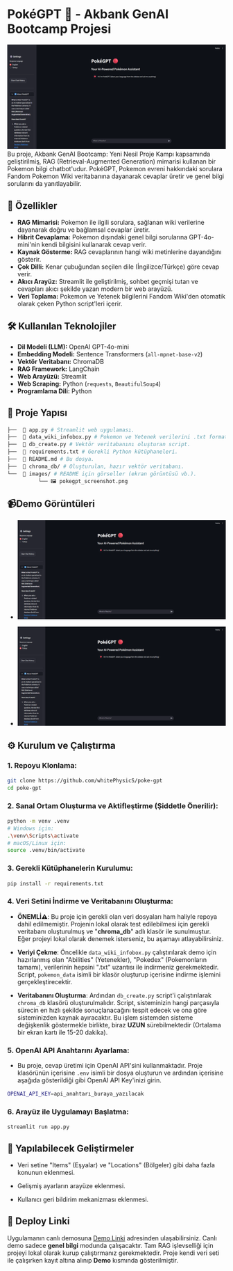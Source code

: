 # PokéGPT 🔴 - Akbank GenAI Bootcamp Projesi

![PokéGPT Arayüz Görüntüsü](images/pokegpt_screenshot.png) Bu proje, Akbank GenAI Bootcamp: Yeni Nesil Proje Kampı kapsamında geliştirilmiş, RAG (Retrieval-Augmented Generation) mimarisi kullanan bir Pokemon bilgi chatbot'udur. PokéGPT, Pokemon evreni hakkındaki sorulara Fandom Pokemon Wiki veritabanına dayanarak cevaplar üretir ve genel bilgi sorularını da yanıtlayabilir.

## 🚀 Özellikler

* **RAG Mimarisi:** Pokemon ile ilgili sorulara, sağlanan wiki verilerine dayanarak doğru ve bağlamsal cevaplar üretir.
* **Hibrit Cevaplama:** Pokemon dışındaki genel bilgi sorularına GPT-4o-mini'nin kendi bilgisini kullanarak cevap verir.
* **Kaynak Gösterme:** RAG cevaplarının hangi wiki metinlerine dayandığını gösterir.
* **Çok Dilli:** Kenar çubuğundan seçilen dile (İngilizce/Türkçe) göre cevap verir.
* **Akıcı Arayüz:** Streamlit ile geliştirilmiş, sohbet geçmişi tutan ve cevapları akıcı şekilde yazan modern bir web arayüzü.
* **Veri Toplama:** Pokemon ve Yetenek bilgilerini Fandom Wiki'den otomatik olarak çeken Python script'leri içerir.

## 🛠️ Kullanılan Teknolojiler

* **Dil Modeli (LLM):** OpenAI GPT-4o-mini
* **Embedding Modeli:** Sentence Transformers (`all-mpnet-base-v2`)
* **Vektör Veritabanı:** ChromaDB
* **RAG Framework:** LangChain
* **Web Arayüzü:** Streamlit
* **Web Scraping:** Python (`requests`, `BeautifulSoup4`)
* **Programlama Dili:** Python

## 📂 Proje Yapısı
```bash
├──  📄 app.py # Streamlit web uygulaması.
├──  📄 data_wiki_infobox.py # Pokemon ve Yetenek verilerini .txt formatında çeken script.
├──  📄 db_create.py # Vektör veritabanını oluşturan script.
├──  📄 requirements.txt # Gerekli Python kütüphaneleri.
├──  📄 README.md # Bu dosya.
├──  📁 chroma_db/ # Oluşturulan, hazır vektör veritabanı.
└──  📁 images/ # README için görseller (ekran görüntüsü vb.).
          └── 🖼️ pokegpt_screenshot.png
```
## 📹Demo Görüntüleri
- ![Demo1](images/demo.gif)

- ![Demo2](images/demo2.gif)


## ⚙️ Kurulum ve Çalıştırma

### **1. Repoyu Klonlama:**
```bash
git clone https://github.com/whitePhysicS/poke-gpt
cd poke-gpt
```

### **2. Sanal Ortam Oluşturma ve Aktifleştirme (Şiddetle Önerilir):**
```bash
python -m venv .venv
# Windows için:
.\venv\Scripts\activate
# macOS/Linux için:
source .venv/bin/activate
```
### **3. Gerekli Kütüphanelerin Kurulumu:**
```bash
pip install -r requirements.txt
```

### **4. Veri Setini İndirme ve Veritabanını Oluşturma:**
- **ÖNEMLİ⚠️**: Bu proje için gerekli olan veri dosyaları ham haliyle repoya dahil edilmemiştir. Projenin lokal olarak test edilebilmesi için gerekli veritabanı oluşturulmuş ve "**chroma_db**" adlı klasör ile sunulmuştur. Eğer projeyi lokal olarak denemek isterseniz, bu aşamayı atlayabilirsiniz.

- **Veriyi Çekme**: Öncelikle ```data_wiki_infobox.py``` çalıştırılarak demo için hazırlanmış olan "Abilities" (Yetenekler), "Pokedex" (Pokemonların tamamı), verilerinin hepsini ".txt" uzantısı ile indirmeniz gerekmektedir. Script, ```pokemon_data``` isimli bir klasör oluşturup içerisine indirme işlemini gerçekleştirecektir.

- **Veritabanını Oluşturma**: Ardından ```db_create.py``` script'i çalıştırılarak ```chroma_db``` klasörü oluşturulmalıdır. Script, sisteminizin hangi parçasıyla sürecin en hızlı şekilde sonuçlanacağını tespit edecek ve ona göre sisteminizden kaynak ayıracaktır. Bu işlem sistemden sisteme değişkenlik göstermekle birlikte, biraz **UZUN** sürebilmektedir (Ortalama bir ekran kartı ile 15-20 dakika).

### **5. OpenAI API Anahtarını Ayarlama:**
- Bu proje, cevap üretimi için OpenAI API'sini kullanmaktadır. Proje klasörünün içerisine ```.env``` isimli bir dosya oluşturun ve ardından içerisine aşağıda gösterildiği gibi OpenAI API Key'inizi girin.
 ```bash
OPENAI_API_KEY=api_anahtarı_buraya_yazılacak
```
### **6. Arayüz ile Uygulamayı Başlatma:**
```
streamlit run app.py
```
## 🔮 Yapılabilecek Geliştirmeler
- Veri setine "Items" (Eşyalar) ve "Locations" (Bölgeler) gibi daha fazla konunun eklenmesi.

- Gelişmiş ayarların arayüze eklenmesi.

- Kullanıcı geri bildirim mekanizması eklenmesi.

## 🔗 Deploy Linki
Uygulamanın canlı demosuna [Demo Linki](https://poke-gpt-4yrfzmwfg38xhakmfeawax.streamlit.app/) adresinden ulaşabilirsiniz. Canlı demo sadece **genel bilgi** modunda çalışacaktır. Tam RAG işlevselliği için projeyi lokal olarak kurup çalıştırmanız gerekmektedir. Proje kendi veri seti ile çalışırken kayıt altına alınıp **Demo** kısmında gösterilmiştir.
